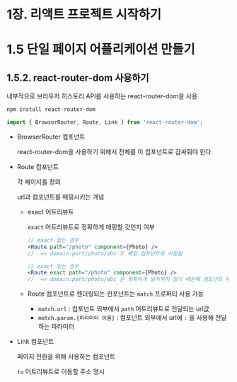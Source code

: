 # 1장. 리액트 프로젝트 시작하기

# 1.5 단일 페이지 어플리케이션 만들기

## 1.5.2. react-router-dom 사용하기

내부적으로 브라우저 히스토리 API를 사용하는 react-router-dom을 사용

```jsx
npm install react-router-dom
```

```jsx
import { BrowserRouter, Route, Link } from 'react-router-dom';
```

- BrowserRouter 컴포넌트

    react-router-dom을 사용하기 위해서 전체를 이 컴포넌트로 감싸줘야 한다.

- Route 컴포넌트

    각 페이지를 정의

    url과 컴포넌트를 매핑시키는 개념

    - exact  어트리뷰트

        `exact` 어트리뷰트로 정확하게 매핑할 것인지 여부

        ```jsx
        // exact 없는 경우
        <Route path="/photo" component={Photo} /> 
        //  => domain:port/photo/abc 도 해당 컴포넌트로 이동됨
        ```

        ```jsx
        // exact 있는 경우
        <Route exact path="/photo" component={Photo} /> 
        //  => domain:port/photo/abc 은 정확하게 일치하지 않기 때문에 컴포넌트 이동 x
        ```

    - Route 컴포넌트로 렌더링되는 컨포넌트는 `match` 프로퍼티 사용 가능
        - `match.url` :  컴포넌트 외부에서 `path` 어트리뷰트로 전달되는 url값
        - `match.param.{파라미터 이름}` : 컴포넌트 외부에서 url에 `:` 을 사용해 전달하는 파라미터

- Link 컴포넌트

    페이지 전환을 위해 사용하는 컴포넌트

    `to` 어트리뷰트로 이동할 주소 명시